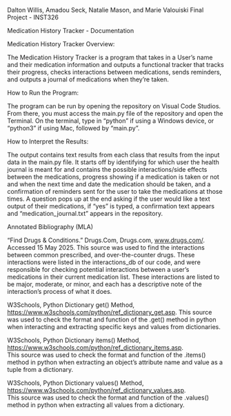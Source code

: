 Dalton Willis, Amadou Seck, Natalie Mason, and Marie Valouiski
Final Project - INST326


Medication History Tracker - Documentation


Medication History Tracker Overview:

The Medication History Tracker is a program that takes in a User’s name and their medication information and outputs a functional tracker that tracks their progress, 
checks interactions between medications, sends reminders, and outputs a journal of medications when they’re taken.

How to Run the Program:

The program can be run by opening the repository on Visual Code Studios. From there, you must access the main.py file of the repository and open the Terminal. On the terminal, 
type in “python” if using a Windows device, or “python3” if using Mac, followed by “main.py”.

How to Interpret the Results:

The output contains text results from each class that results from the input data in the main.py file. It starts off by identifying for which user the health journal is meant 
for and contains the possible interactions/side effects between the medications, progress showing if a medication is taken or not and when the next time and date the medication should be taken, 
and a confirmation of reminders sent for the user to take the medications at those times. A question pops up at the end asking if the user would like a text output of their medications, 
if “yes” is typed, a confirmation text appears and “medication_journal.txt” appears in the repository.





Annotated Bibliography (MLA)

“Find Drugs & Conditions.” Drugs.Com, Drugs.com, www.drugs.com/. Accessed 15 May 2025. 
This source was used to find the interactions between common prescribed, and over-the-counter drugs. These interactions were listed in the interactions_db of our code, and were responsible for checking 
potential interactions between a user’s medications in their current medication list. These interactions are listed to be major, moderate, or minor, and each has a descriptive note of the interaction’s 
process of what it does.

W3Schools, Python Dictionary get() Method, https://www.w3schools.com/python/ref_dictionary_get.asp. 
This source was used to check the format and function of the .get() method in python when interacting and extracting specific keys and values from dictionaries.

W3Schools, Python Dictionary items() Method, https://www.w3schools.com/python/ref_dictionary_items.asp.  
This source was used to check the format and function of the .items() method in python when extracting an object’s attribute name and value as a tuple from a dictionary.

W3Schools, Python Dictionary values() Method, https://www.w3schools.com/python/ref_dictionary_values.asp.  
This source was used to check the format and function of the .values() method in python when extracting all values from a dictionary.




